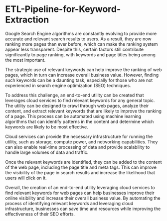 # ETL-Pipeline-for-Keyword-Extraction
Google Search Engine algorithms are constantly evolving to provide more accurate and relevant search results to users. As a result, they are now ranking more pages than ever before, which can make the ranking system appear less transparent. Despite this, certain factors still contribute significantly to page ranking, with keywords and page titles being among the most important.

The strategic use of relevant keywords can help improve the ranking of web pages, which in turn can increase overall business value. However, finding such keywords can be a daunting task, especially for those who are not experienced in search engine optimization (SEO) techniques.

To address this challenge, an end-to-end utility can be created that leverages cloud services to find relevant keywords for any general topic. The utility can be designed to crawl through web pages, analyze their content, and extract relevant keywords that are likely to improve the ranking of a page. This process can be automated using machine learning algorithms that can identify patterns in the content and determine which keywords are likely to be most effective.

Cloud services can provide the necessary infrastructure for running the utility, such as storage, compute power, and networking capabilities. They can also enable real-time processing of data and provide scalability to handle large volumes of data and traffic.

Once the relevant keywords are identified, they can be added to the content of the web page, including the page title and meta tags. This can improve the visibility of the page in search results and increase the likelihood that users will click on it.

Overall, the creation of an end-to-end utility leveraging cloud services to find relevant keywords for web pages can help businesses improve their online visibility and increase their overall business value. By automating the process of identifying relevant keywords and leveraging cloud infrastructure, businesses can save time and resources while improving the effectiveness of their SEO efforts.
